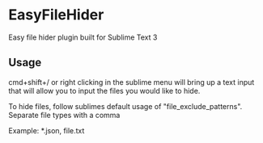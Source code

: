 
# EasyFileHider
Easy file hider plugin built for Sublime Text 3

## Usage
cmd+shift+/ or right clicking in the sublime menu will bring up a text input that will allow you to input the files you would like to hide.

To hide files, follow sublimes default usage of "file_exclude_patterns". Separate file types with a comma

Example: *.json, file.txt